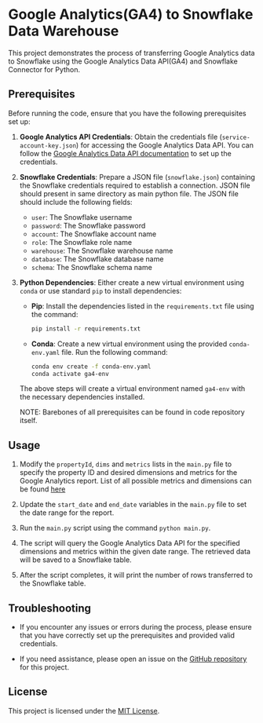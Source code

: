 # Google Analytics(GA4) to Snowflake Data Warehouse

This project demonstrates the process of transferring Google Analytics data to Snowflake using the Google Analytics Data API(GA4) and Snowflake Connector for Python.

## Prerequisites

Before running the code, ensure that you have the following prerequisites set up:

1. **Google Analytics API Credentials**: Obtain the credentials file (`service-account-key.json`) for accessing the Google Analytics Data API. You can follow the [Google Analytics Data API documentation](https://developers.google.com/analytics/devguides/reporting/core/v4/quickstart/service-py#1_enable_the_api) to set up the credentials.

2. **Snowflake Credentials**: Prepare a JSON file (`snowflake.json`) containing the Snowflake credentials required to establish a connection. JSON file should present in same directory as main python file. The JSON file should include the following fields:
   - `user`: The Snowflake username
   - `password`: The Snowflake password
   - `account`: The Snowflake account name
   - `role`: The Snowflake role name
   - `warehouse`: The Snowflake warehouse name
   - `database`: The Snowflake database name
   - `schema`: The Snowflake schema name

3. **Python Dependencies**: Either create a new virtual environment using `conda` or use standard `pip` to install dependencies:

   - **Pip**: Install the dependencies listed in the `requirements.txt` file using the command:

     ```bash
     pip install -r requirements.txt
     ```

   - **Conda**: Create a new virtual environment using the provided `conda-env.yaml` file. Run the following command:

     ```bash
     conda env create -f conda-env.yaml
     conda activate ga4-env
     ```

   The above steps will create a virtual environment named `ga4-env` with the necessary dependencies installed.

   NOTE: Barebones of all prerequisites can be found in code repository itself.

## Usage

1. Modify the `propertyId`, `dims` and `metrics` lists in the `main.py` file to specify the property ID and desired dimensions and metrics for the Google Analytics report. List of all possible metrics and dimensions can be found [here](https://developers.google.com/analytics/devguides/reporting/data/v1/api-schema)

2. Update the `start_date` and `end_date` variables in the `main.py` file to set the date range for the report.

3. Run the `main.py` script using the command `python main.py`.

4. The script will query the Google Analytics Data API for the specified dimensions and metrics within the given date range. The retrieved data will be saved to a Snowflake table.

5. After the script completes, it will print the number of rows transferred to the Snowflake table.

## Troubleshooting

- If you encounter any issues or errors during the process, please ensure that you have correctly set up the prerequisites and provided valid credentials.

- If you need assistance, please open an issue on the [GitHub repository](https://github.com/rishabh-a7da6/GA4-to-snowflake) for this project.

## License

This project is licensed under the [MIT License](LICENSE).


